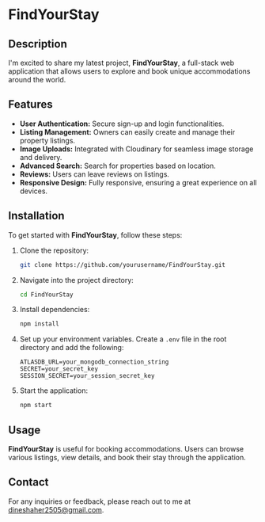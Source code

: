 

# FindYourStay

## Description
I'm excited to share my latest project, **FindYourStay**, a full-stack web application that allows users to explore and book unique accommodations around the world.

## Features
- **User Authentication:** Secure sign-up and login functionalities.
- **Listing Management:** Owners can easily create and manage their property listings.
- **Image Uploads:** Integrated with Cloudinary for seamless image storage and delivery.
- **Advanced Search:** Search for properties based on location.
- **Reviews:** Users can leave reviews on listings.
- **Responsive Design:** Fully responsive, ensuring a great experience on all devices.

## Installation
To get started with **FindYourStay**, follow these steps:

1. Clone the repository:
    ```bash
    git clone https://github.com/yourusername/FindYourStay.git
    ```

2. Navigate into the project directory:
    ```bash
    cd FindYourStay
    ```

3. Install dependencies:
    ```bash
    npm install
    ```

4. Set up your environment variables. Create a `.env` file in the root directory and add the following:
    ```
    ATLASDB_URL=your_mongodb_connection_string
    SECRET=your_secret_key
    SESSION_SECRET=your_session_secret_key
    ```

5. Start the application:
    ```bash
    npm start
    ```

## Usage
**FindYourStay** is useful for booking accommodations. Users can browse various listings, view details, and book their stay through the application.

## Contact
For any inquiries or feedback, please reach out to me at [dineshaher2505@gmail.com](mailto:vedantshetti123456@gmail.com).




